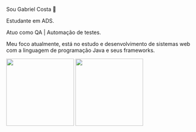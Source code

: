 
Sou Gabriel Costa 🧉

Estudante em ADS.

Atuo como QA | Automação de testes.

Meu foco atualmente, está no estudo e desenvolvimento de sistemas web com a linguagem de programação Java e seus frameworks. 


<div>

  <img height="180em" src="https://github-readme-stats.vercel.app/api?username=Ssxund3r&show_icons=true&theme=tokyonight" />
  
   <img height="180em" src="https://github-readme-stats.vercel.app/api/top-langs/?username=Ssxund3r&layout=compact&theme=tokyonight" />

</div>
